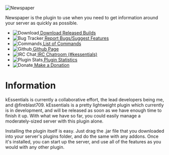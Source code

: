 ![Newspaper](http://i.imgur.com/zRGeoPD.png)

Newspaper is the plugin to use when you need to get information around your server as quickly as possible.

* ![Download](http://cdn2.iconfinder.com/data/icons/crystalproject/16x16/apps/ark.png)[ Download Released Builds](http://dev.bukkit.org/server-mods/kessentials/files/)
* ![Bug Tracker](http://cdn2.iconfinder.com/data/icons/kids/16x16/apps/agt_update_critical.png)[ Report Bugs/Suggest Features](http://dev.bukkit.org/server-mods/kessentials/tickets/)
* ![Commands](http://cdn2.iconfinder.com/data/icons/oxygen/16x16/mimetypes/text-x-script.png)[ List of Commands](http://dev.bukkit.org/server-mods/kessentials/pages/commands/)
* ![Github](http://cdn1.iconfinder.com/data/icons/Keyamoon-IcoMoon--limited/16/github-cat.png)[ Github Page](https://github.com/keybordpiano459/kEssentials/)
* ![IRC Chat](http://cdn1.iconfinder.com/data/icons/nuvola2/16x16/apps/edu_languages.png)[ IRC Chatroom (#kessentials)](http://webchat.esper.net/?nick=&channels=kEssentials)
* ![Plugin Stats](http://cdn3.iconfinder.com/data/icons/woothemesiconset/16/chart.png)[ Plugin Statistics](https://mcstats.org/plugin/kEssentials/)
* ![Donate](http://cdn4.iconfinder.com/data/icons/SEVEN/accounting/png/16/piggy_bank.png)[ Make a Donation](https://www.paypal.com/cgi-bin/webscr?cmd=_s-xclick&hosted_button_id=UE7FX8VYFRPTA)

# Information

kEssentials is currently a collaborative effort, the lead developers being me, and @fireblast709. kEssentials is a pretty lightweight plugin which currently is in development, and will be released as soon as we have enough time to finish it up. With what we have so far, you could easily manage a moderately-sized server with this plugin alone.

Installing the plugin itself is easy. Just drag the .jar file that you downloaded into your server's plugins folder, and do the same with any addons. Once it's installed, you can start up the server, and use all of the features as you would with any other plugin.
